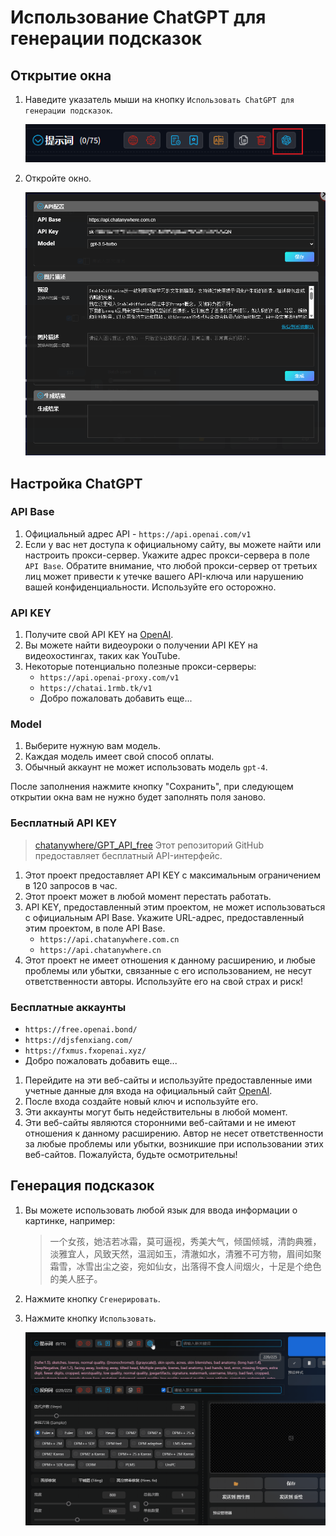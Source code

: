 # Использование ChatGPT для генерации подсказок

## Открытие окна

1. Наведите указатель мыши на кнопку `Использовать ChatGPT для генерации подсказок`.

   ![](../assets/images/UsingChatgptToGeneratePrompts/chatgpt_btn.png)

2. Откройте окно.

   ![](../assets/images/UsingChatgptToGeneratePrompts/chatgpt.png)

## Настройка ChatGPT

### API Base

1. Официальный адрес API - `https://api.openai.com/v1`
2. Если у вас нет доступа к официальному сайту, вы можете найти или настроить прокси-сервер. Укажите адрес прокси-сервера в поле `API Base`. Обратите внимание, что любой прокси-сервер от третьих лиц может привести к утечке вашего API-ключа или нарушению вашей конфиденциальности. Используйте его осторожно.

### API KEY

1. Получите свой API KEY на [OpenAI](https://platform.openai.com/docs/introduction).
2. Вы можете найти видеоуроки о получении API KEY на видеохостингах, таких как YouTube.
3. Некоторые потенциально полезные прокси-серверы:
   - `https://api.openai-proxy.com/v1`
   - `https://chatai.1rmb.tk/v1`
   - Добро пожаловать добавить еще...

### Model

1. Выберите нужную вам модель.
2. Каждая модель имеет свой способ оплаты.
3. Обычный аккаунт не может использовать модель `gpt-4`.

После заполнения нажмите кнопку "Сохранить", при следующем открытии окна вам не нужно будет заполнять поля заново.

### Бесплатный API KEY

> [chatanywhere/GPT_API_free](https://github.com/chatanywhere/GPT_API_free) Этот репозиторий GitHub предоставляет бесплатный API-интерфейс.

1. Этот проект предоставляет API KEY с максимальным ограничением в 120 запросов в час.
2. Этот проект может в любой момент перестать работать.
3. API KEY, предоставленный этим проектом, не может использоваться с официальным API Base. Укажите URL-адрес, предоставленный этим проектом, в поле API Base.
   - `https://api.chatanywhere.com.cn`
   - `https://api.chatanywhere.cn`
4. Этот проект не имеет отношения к данному расширению, и любые проблемы или убытки, связанные с его использованием, не несут ответственности авторы. Используйте его на свой страх и риск!

### Бесплатные аккаунты

- `https://free.openai.bond/`
- `https://djsfenxiang.com/`
- `https://fxmus.fxopenai.xyz/`
- Добро пожаловать добавить еще...

1. Перейдите на эти веб-сайты и используйте предоставленные ими учетные данные для входа на официальный сайт [OpenAI](https://platform.openai.com/docs/introduction).
2. После входа создайте новый ключ и используйте его.
3. Эти аккаунты могут быть недействительны в любой момент.
4. Эти веб-сайты являются сторонними веб-сайтами и не имеют отношения к данному расширению. Автор не несет ответственности за любые проблемы или убытки, возникшие при использовании этих веб-сайтов. Пожалуйста, будьте осмотрительны!

## Генерация подсказок

1. Вы можете использовать любой язык для ввода информации о картинке, например:

   > 一个女孩，她洁若冰霜，莫可逼视，秀美大气，倾国倾城，清韵典雅，淡雅宜人，风致天然，温润如玉，清澈如水，清雅不可方物，眉间如聚霜雪，冰雪出尘之姿，宛如仙女，出落得不食人间烟火，十足是个绝色的美人胚子。

2. Нажмите кнопку `Сгенерировать`.

3. Нажмите кнопку `Использовать`.

   ![](../assets/images/demo.chatgpt.gif)